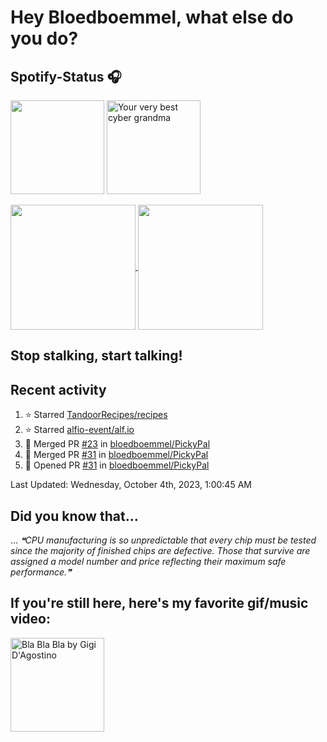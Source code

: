 # Hey Bloedboemmel, what else do you do? 
## Spotify-Status 🎧
<p float="left" >
  <img src="https://novatorem-amber-nine.vercel.app/api/spotify" height="150px"/>
  <img alt="Your very best cyber grandma" src="https://thekenyonthrill.files.wordpress.com/2013/10/44-grandma-computer-e1381195849436.jpg" height="150px"/>
</p>

<a href="https://github.com/bloedboemmel">
  <img align="center" src="https://letstrys-bloedboemmel.vercel.app/api/?username=bloedboemmel&show_icons=true&theme=radical" height="200"/>
  
</a>

<a href="https://github.com/bloedboemmel">
  <img align="center" src="https://letstrys-bloedboemmel.vercel.app/api/top-langs/?username=bloedboemmel&theme=radical"  height="200"/>
</a>


## Stop stalking, start talking!
## Recent activity
<!--RECENT_ACTIVITY:start-->
1. ⭐ Starred [TandoorRecipes/recipes](https://github.com/TandoorRecipes/recipes)
2. ⭐ Starred [alfio-event/alf.io](https://github.com/alfio-event/alf.io)
3. 🎉 Merged PR [#23](https://github.com/bloedboemmel/PickyPal/pull/23) in [bloedboemmel/PickyPal](https://github.com/bloedboemmel/PickyPal)
4. 🎉 Merged PR [#31](https://github.com/bloedboemmel/PickyPal/pull/31) in [bloedboemmel/PickyPal](https://github.com/bloedboemmel/PickyPal)
5. 💪 Opened PR [#31](https://github.com/bloedboemmel/PickyPal/pull/31) in [bloedboemmel/PickyPal](https://github.com/bloedboemmel/PickyPal)
<!--RECENT_ACTIVITY:end-->

<!--RECENT_ACTIVITY:last_update-->
Last Updated: Wednesday, October 4th, 2023, 1:00:45 AM
<!--RECENT_ACTIVITY:last_update_end-->


## Did you know that...
... <!--STARTS_HERE_QUOTE_README-->
<i>❝CPU manufacturing is so unpredictable that every chip must be tested since the majority of finished chips are defective. Those that survive are assigned a model number and price reflecting their maximum safe performance.❞</i>
<!--ENDS_HERE_QUOTE_README-->


## If you're still here, here's my favorite gif/music video:

<a href="https://www.youtube.com/watch?v=Hrph2EW9VjY">
  <img alt="Bla Bla Bla by Gigi D'Agostino" src="../img/BlaBlaBla.gif" height="150px"/>
</a>
